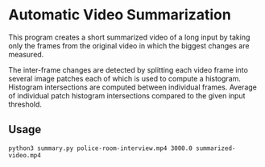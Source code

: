 # Automatic Video Summarization
This program creates a short summarized video of a long input by taking only the frames from the original video in which the biggest changes are measured.

The inter-frame changes are detected by splitting each video frame into several image patches each of which is used to compute a histogram. Histogram intersections are computed between individual frames. Average of individual patch histogram intersections compared to the given input threshold.

## Usage

`python3 summary.py police-room-interview.mp4 3000.0 summarized-video.mp4`

